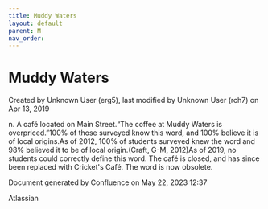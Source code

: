```yaml
---
title: Muddy Waters
layout: default
parent: M
nav_order:
---
```


# Muddy Waters

Created by  Unknown User (erg5), last modified by  Unknown User (rch7) on Apr 13, 2019

n. A café located on Main Street.“The coffee at Muddy Waters is overpriced.”100% of those surveyed know this word, and 100% believe it is of local origins.As of 2012, 100% of students surveyed knew the word and 98% believed it to be of local origin.(Craft, G-M, 2012)As of 2019, no students could correctly define this word. The café is closed, and has since been replaced with Cricket's Café. The word is now obsolete.

Document generated by Confluence on May 22, 2023 12:37

Atlassian
